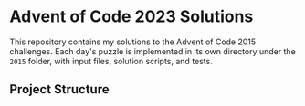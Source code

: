 # Advent of Code 2023 Solutions

This repository contains my solutions to the Advent of Code 2015
challenges. Each day's puzzle is implemented in its own directory under
the `2015` folder, with input files, solution scripts, and tests.

## Project Structure

